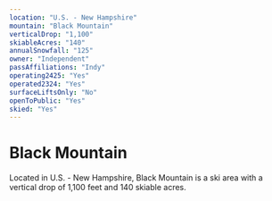 ```yaml
---
location: "U.S. - New Hampshire"
mountain: "Black Mountain"
verticalDrop: "1,100"
skiableAcres: "140"
annualSnowfall: "125"
owner: "Independent"
passAffiliations: "Indy"
operating2425: "Yes"
operated2324: "Yes"
surfaceLiftsOnly: "No"
openToPublic: "Yes"
skied: "Yes"
---
```


# Black Mountain

Located in U.S. - New Hampshire, Black Mountain is a ski area with a vertical drop of 1,100 feet and 140 skiable acres.